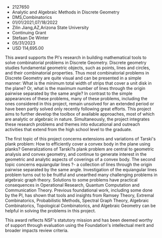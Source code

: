 
* 2127650
* Analytic and Algebraic Methods in Discrete Geometry
* DMS,Combinatorics
* 01/01/2021,07/18/2022
* Zilin Jiang,AZ,Arizona State University
* Continuing Grant
* Stefaan De Winter
* 05/31/2023
* USD 114,695.00

This award supports the PI's research in building mathematical tools to solve
combinatorial problems in Discrete Geometry. Discrete geometry studies
fundamental geometric objects, such as points, lines and circles, and their
combinatorial properties. Thus most combinatorial problems in Discrete Geometry
are quite visual and can be presented in a simple manner: What is the minimum
total width of strips that cover a unit disk in the plane? Or, what is the
maximum number of lines through the origin pairwise separated by the same angle?
In contrast to the simple appearances of these problems, many of these problems,
including the ones considered in this project, remain unsolved for an extended
period or have been partly solved only recently following great efforts. This
project aims to further develop the toolbox of available approaches, most of
which are analytic or algebraic in nature. Simultaneously, the project
integrates these research problems and themes into educational and outreach
activities that extend from the high school level to the graduate.

The first topic of this project concerns extensions and variations of Tarski's
plank problem: How to efficiently cover a convex body in the plane using planks?
Generalizations of Tarski?s plank problem are central to geometric analysis and
convex geometry, and continue to generate interest in the geometric and analytic
aspects of coverings of a convex body. The second topic concerns equiangular
lines ?- a collection of lines through the origin pairwise separated by the same
angle. Investigation of the equiangular lines problem turns out to be fruitful
and unearthed many challenging problems in algebraic graph theory. Solutions to
some problems have practical consequences in Operational Research, Quantum
Computation and Communication Theory. Previous foundational work, including some
done by the PI, has shown that tools and insights from Ramsey Theory, Extremal
Combinatorics, Probabilistic Methods, Spectral Graph Theory, Algebraic
Combinatorics, Topological Combinatorics, and Algebraic Geometry can be helpful
in solving the problems in this project.

This award reflects NSF's statutory mission and has been deemed worthy of
support through evaluation using the Foundation's intellectual merit and broader
impacts review criteria.
